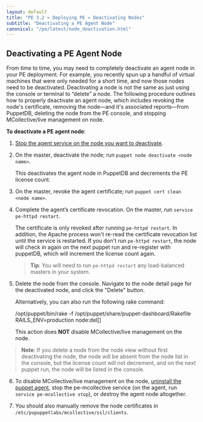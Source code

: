```yaml
---
layout: default
title: "PE 3.2 » Deploying PE » Deactivating Nodes"
subtitle: "Deactivating a PE Agent Node"
canonical: "/pe/latest/node_deactivation.html"
---
```



Deactivating a PE Agent Node
----------------
From time to time, you may need to completely deactivate an agent node in your PE deployment. For example, you recently spun up a handful of virtual machines that were only needed for a short time, and now those nodes need to be deactivated. Deactivating a node is not the same as just using the console or terminal to “delete” a node. The following procedure outlines how to properly deactivate an agent node, which includes revoking the node's certificate, removing the node—and it's associated reports—from PuppetDB, deleting the node from the PE console, and stopping MCollective/live management on node. 

**To deactivate a PE agent node**:

1. [Stop the agent service on the node you want to deactivate](./orchestration_puppet.html). 
2. On the master, deactivate the node; run `puppet node deactivate <node name>`. 

   This deactivates the agent node in PuppetDB and decrements the PE license count. 
   
3. On the master, revoke the agent certificate; run `puppet cert clean <node name>`. 

4. Complete the agent’s certificate revocation. On the master, run `service pe-httpd restart`. 

   The certificate is only revoked after running `pe-httpd restart`. In addition, the Apache process won't re-read the certificate revocation list until the service is restarted. If you don't run `pe-httpd restart`, the node will check in again on the next puppet run and re-register with puppetDB, which will increment the license count again. 
   
   > **Tip**: You will need to run `pe-httpd restart` any load-balanced masters in your system. 

5. Delete the node from the console. Navigate to the node detail page for the deactivated node, and click the "Delete" button. 

   Alternatively, you can also run the following rake command:

 	 /opt/puppet/bin/rake -f /opt/puppet/share/puppet-dashboard/Rakefile RAILS_ENV=production node:del[<node name>]

   This action does **NOT** disable MCollective/live management on the node. 

  > **Note**: If you delete a node from the node view without first deactivating the node, the node will be absent from the node list in the console, but the license count will not decrement, and on the next puppet run, the node will be listed in the console. 

6. To disable MCollective/live management on the node, [uninstall the puppet agent](./install_uninstalling.html), stop the pe-mcollective service (on the agent, run `service pe-mcollective stop`), or destroy the agent node altogether. 

7. You should also manually remove the node certificates in `/etc/pupuppetlabs/mcollective/ssl/clients`. 
